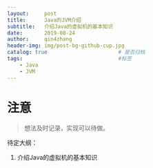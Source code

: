 ```yaml
---
layout:     post
title:      Java的JVM介绍
subtitle:   介绍Java的虚拟机的基本知识
date:       2019-08-24
author:     qin4zhang
header-img: img/post-bg-github-cup.jpg 
catalog: true 						# 是否归档
tags:								#标签
    - Java
    - JVM
---
```

# 注意
> 想法及时记录，实现可以待做。

待定大纲：
1. 介绍Java的虚拟机的基本知识